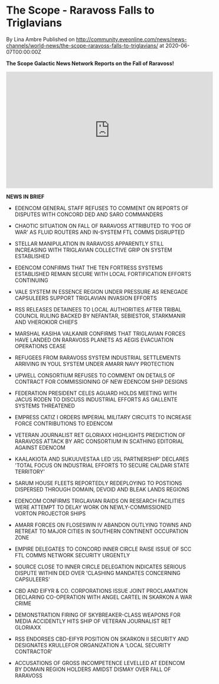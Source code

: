 # The Scope - Raravoss Falls to Triglavians 
By Lina Ambre
Published on http://community.eveonline.com/news/news-channels/world-news/the-scope-raravoss-falls-to-triglavians/ at 2020-06-07T00:00:00Z

 **The Scope Galactic News Network Reports on the Fall of Raravoss!**

<iframe allow="accelerometer; autoplay; encrypted-media; gyroscope; picture-in-picture" allowfullscreen="" frameborder="0" height="315" src="https://www.youtube.com/embed/BzFe0a0gx1E" width="560"></iframe>

**NEWS IN BRIEF**

- EDENCOM GENERAL STAFF REFUSES TO COMMENT ON REPORTS OF DISPUTES WITH CONCORD DED AND SARO COMMANDERS

- CHAOTIC SITUATION ON FALL OF RARAVOSS ATTRIBUTED TO 'FOG OF WAR' AS FLUID ROUTERS AND IN-SYSTEM FTL COMMS DISRUPTED

- STELLAR MANIPULATION IN RARAVOSS APPARENTLY STILL INCREASING WITH TRIGLAVIAN COLLECTIVE GRIP ON SYSTEM ESTABLISHED

- EDENCOM CONFIRMS THAT THE TEN FORTRESS SYSTEMS ESTABLISHED REMAIN SECURE WITH LOCAL FORTIFICATION EFFORTS CONTINUING

- VALE SYSTEM IN ESSENCE REGION UNDER PRESSURE AS RENEGADE CAPSULEERS SUPPORT TRIGLAVIAN INVASION EFFORTS

- RSS RELEASES DETAINEES TO LOCAL AUTHORITIES AFTER TRIBAL COUNCIL RULING BACKED BY NEFANTAR, SEBIESTOR, STARKMANIR AND VHEROKIOR CHIEFS

- MARSHAL KASIHA VALKANIR CONFIRMS THAT TRIGLAVIAN FORCES HAVE LANDED ON RARAVOSS PLANETS AS AEGIS EVACUATION OPERATIONS CEASE

- REFUGEES FROM RARAVOSS SYSTEM INDUSTRIAL SETTLEMENTS ARRIVING IN YOUL SYSTEM UNDER AMARR NAVY PROTECTION

- UPWELL CONSORTIUM REFUSES TO COMMENT ON DETAILS OF CONTRACT FOR COMMISSIONING OF NEW EDENCOM SHIP DESIGNS

- FEDERATION PRESIDENT CELES AGUARD HOLDS MEETING WITH JACUS RODEN TO DISCUSS INDUSTRIAL EFFORTS AS GALLENTE SYSTEMS THREATENED

- EMPRESS CATIZ I ORDERS IMPERIAL MILITARY CIRCUITS TO INCREASE FORCE CONTRIBUTIONS TO EDENCOM

- VETERAN JOURNALIST RET GLORIAXX HIGHLIGHTS PREDICTION OF RARAVOSS ATTACK BY ARC CONSORTIUM IN SCATHING EDITORIAL AGAINST EDENCOM

- KAALAKIOTA AND SUKUUVESTAA LED 'JSL PARTNERSHIP' DECLARES 'TOTAL FOCUS ON INDUSTRIAL EFFORTS TO SECURE CALDARI STATE TERRITORY'

- SARUM HOUSE FLEETS REPORTEDLY REDEPLOYING TO POSTIONS DISPERSED THROUGH DOMAIN, DEVOID AND BLEAK LANDS REGIONS

- EDENCOM CONFIRMS TRIGLAVIAN RAIDS ON RESEARCH FACILITIES WERE ATTEMPT TO DELAY WORK ON NEWLY-COMMISSIONED VORTON PROJECTOR SHIPS

- AMARR FORCES ON FLOSESWIN IV ABANDON OUTLYING TOWNS AND RETREAT TO MAJOR CITIES IN SOUTHERN CONTINENT OCCUPATION ZONE

- EMPIRE DELEGATES TO CONCORD INNER CIRCLE RAISE ISSUE OF SCC FTL COMMS NETWORK SECURITY URGENTLY

- SOURCE CLOSE TO INNER CIRCLE DELEGATION INDICATES SERIOUS DISPUTE WITHIN DED OVER 'CLASHING MANDATES CONCERNING CAPSULEERS'

- CBD AND EIFYR & CO. CORPORATIONS ISSUE JOINT PROCLAMATION DECLARING CO-OPERATION WITH ANGEL CARTEL IN SKARKON A WAR CRIME

- DEMONSTRATION FIRING OF SKYBREAKER-CLASS WEAPONS FOR MEDIA ACCIDENTLY HITS SHIP OF VETERAN JOURNALIST RET GLORIAXX

- RSS ENDORSES CBD-EIFYR POSITION ON SKARKON II SECURITY AND DESIGNATES KRULLEFOR ORGANIZATION A 'LOCAL SECURITY CONTRACTOR'

- ACCUSATIONS OF GROSS INCOMPETENCE LEVELLED AT EDENCOM BY DOMAIN REGION HOLDERS AMIDST DISMAY OVER FALL OF RARAVOSS

&nbsp;

